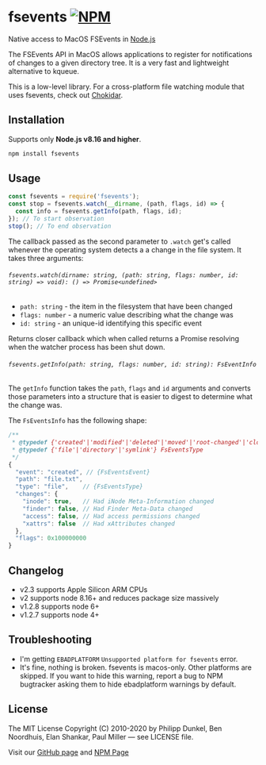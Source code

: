 # fsevents [![NPM](https://nodei.co/npm/fsevents.png)](https://nodei.co/npm/fsevents/)

Native access to MacOS FSEvents in [Node.js](https://nodejs.org/)

The FSEvents API in MacOS allows applications to register for notifications of
changes to a given directory tree. It is a very fast and lightweight alternative
to kqueue.

This is a low-level library. For a cross-platform file watching module that
uses fsevents, check out [Chokidar](https://github.com/paulmillr/chokidar).

## Installation

Supports only **Node.js v8.16 and higher**.

```sh
npm install fsevents
```

## Usage

```js
const fsevents = require('fsevents');
const stop = fsevents.watch(__dirname, (path, flags, id) => {
  const info = fsevents.getInfo(path, flags, id);
}); // To start observation
stop(); // To end observation
```

The callback passed as the second parameter to `.watch` get's called whenever the operating system detects a
a change in the file system. It takes three arguments:

###### `fsevents.watch(dirname: string, (path: string, flags: number, id: string) => void): () => Promise<undefined>`

 * `path: string` - the item in the filesystem that have been changed
 * `flags: number` - a numeric value describing what the change was
 * `id: string` - an unique-id identifying this specific event

 Returns closer callback which when called returns a Promise resolving when the watcher process has been shut down.

###### `fsevents.getInfo(path: string, flags: number, id: string): FsEventInfo`

The `getInfo` function takes the `path`, `flags` and `id` arguments and converts those parameters into a structure
that is easier to digest to determine what the change was.

The `FsEventsInfo` has the following shape:

```js
/**
 * @typedef {'created'|'modified'|'deleted'|'moved'|'root-changed'|'cloned'|'unknown'} FsEventsEvent
 * @typedef {'file'|'directory'|'symlink'} FsEventsType
 */
{
  "event": "created", // {FsEventsEvent}
  "path": "file.txt",
  "type": "file",    // {FsEventsType}
  "changes": {
    "inode": true,   // Had iNode Meta-Information changed
    "finder": false, // Had Finder Meta-Data changed
    "access": false, // Had access permissions changed
    "xattrs": false  // Had xAttributes changed
  },
  "flags": 0x100000000
}
```

## Changelog

- v2.3 supports Apple Silicon ARM CPUs
- v2 supports node 8.16+ and reduces package size massively
- v1.2.8 supports node 6+
- v1.2.7 supports node 4+

## Troubleshooting

- I'm getting `EBADPLATFORM` `Unsupported platform for fsevents` error.
- It's fine, nothing is broken. fsevents is macos-only. Other platforms are skipped. If you want to hide this warning, report a bug to NPM bugtracker asking them to hide ebadplatform warnings by default.

## License

The MIT License Copyright (C) 2010-2020 by Philipp Dunkel, Ben Noordhuis, Elan Shankar, Paul Miller — see LICENSE file.

Visit our [GitHub page](https://github.com/fsevents/fsevents) and [NPM Page](https://npmjs.org/package/fsevents)
